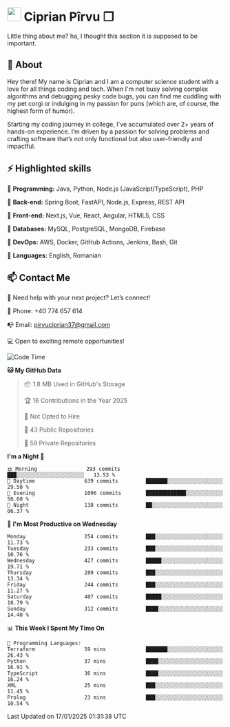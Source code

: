 # <img height="32px" src="https://user-images.githubusercontent.com/74038190/216122041-518ac897-8d92-4c6b-9b3f-ca01dcaf38ee.png"> Ciprian Pîrvu ❐ </h1>

Little thing about me? ha, I thought this section it is supposed to be important.

## 🧐 About

Hey there! My name is Ciprian and I am a computer science student with a love for all things coding and tech. When I'm not busy solving complex algorithms and debugging pesky code bugs, you can find me cuddling with my pet corgi or indulging in my passion for puns (which are, of course, the highest form of humor).

Starting my coding journey in college, I've accumulated over 2+ years of hands-on experience. I’m driven by a passion for solving problems and crafting software that’s not only functional but also user-friendly and impactful.


## ⚡ Highlighted skills

🎯 **Programming:** Java, Python, Node.js (JavaScript/TypeScript), PHP

🎯 **Back-end:** Spring Boot, FastAPI, Node.js, Express, REST API

🎯 **Front-end:** Next.js, Vue, React, Angular, HTML5, CSS

🎯 **Databases:** MySQL, PostgreSQL, MongoDB, Firebase

🎯 **DevOps:** AWS, Docker, GitHub Actions, Jenkins, Bash, Git

🎯 **Languages:** English, Romanian



## 📫 Contact Me

🤝 Need help with your next project? Let’s connect!

📱 Phone: +40 774 657 614

📭 Email: pirvuciprian37@gmail.com


💻 Open to exciting remote opportunities!

<!--START_SECTION:waka-->
![Code Time](http://img.shields.io/badge/Code%20Time-2%2C259%20hrs%2048%20mins-blue)

**🐱 My GitHub Data** 

> 📦 1.8 MB Used in GitHub's Storage 
 > 
> 🏆 16 Contributions in the Year 2025
 > 
> 🚫 Not Opted to Hire
 > 
> 📜 43 Public Repositories 
 > 
> 🔑 59 Private Repositories 
 > 
**I'm a Night 🦉** 

```text
🌞 Morning                293 commits         ███░░░░░░░░░░░░░░░░░░░░░░   13.53 % 
🌆 Daytime                639 commits         ███████░░░░░░░░░░░░░░░░░░   29.50 % 
🌃 Evening                1096 commits        █████████████░░░░░░░░░░░░   50.60 % 
🌙 Night                  138 commits         ██░░░░░░░░░░░░░░░░░░░░░░░   06.37 % 
```
📅 **I'm Most Productive on Wednesday** 

```text
Monday                   254 commits         ███░░░░░░░░░░░░░░░░░░░░░░   11.73 % 
Tuesday                  233 commits         ███░░░░░░░░░░░░░░░░░░░░░░   10.76 % 
Wednesday                427 commits         █████░░░░░░░░░░░░░░░░░░░░   19.71 % 
Thursday                 289 commits         ███░░░░░░░░░░░░░░░░░░░░░░   13.34 % 
Friday                   244 commits         ███░░░░░░░░░░░░░░░░░░░░░░   11.27 % 
Saturday                 407 commits         █████░░░░░░░░░░░░░░░░░░░░   18.79 % 
Sunday                   312 commits         ████░░░░░░░░░░░░░░░░░░░░░   14.40 % 
```


📊 **This Week I Spent My Time On** 

```text
💬 Programming Languages: 
Terraform                59 mins             ███████░░░░░░░░░░░░░░░░░░   26.43 % 
Python                   37 mins             ████░░░░░░░░░░░░░░░░░░░░░   16.91 % 
TypeScript               36 mins             ████░░░░░░░░░░░░░░░░░░░░░   16.24 % 
XML                      25 mins             ███░░░░░░░░░░░░░░░░░░░░░░   11.45 % 
Prolog                   23 mins             ███░░░░░░░░░░░░░░░░░░░░░░   10.54 % 
```


 Last Updated on 17/01/2025 01:31:38 UTC
<!--END_SECTION:waka-->
